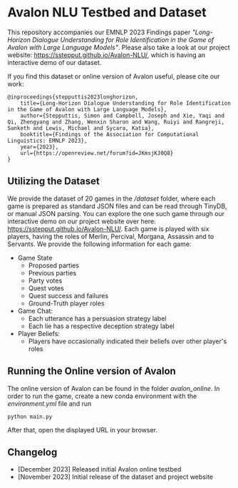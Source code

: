 # Avalon NLU Testbed and Dataset

This repository accompanies our EMNLP 2023 Findings paper _"Long-Horizon Dialogue Understanding for Role Identification in the Game of Avalon with Large Language Models"_. Please also take a look at our project website: https://sstepput.github.io/Avalon-NLU/, which is having an interactive demo of our dataset. 

If you find this dataset or online version of Avalon useful, please cite our work:

```
@inproceedings{stepputtis2023longhorizon,
    title={Long-Horizon Dialogue Understanding for Role Identification in the Game of Avalon with Large Language Models},
    author={Stepputtis, Simon and Campbell, Joseph and Xie, Yaqi and Qi, Zhengyang and Zhang, Wenxin Sharon and Wang, Ruiyi and Rangreji, Sanketh and Lewis, Michael and Sycara, Katia},
    booktitle={Findings of the Association for Computational Linguistics: EMNLP 2023},
    year={2023},
    url={https://openreview.net/forum?id=JKmsjKJ0Q8}
}
```

## Utilizing the Dataset
We provide the dataset of 20 games in the _/dataset_ folder, where each game is prepared as standard JSON files and can be read through TinyDB, or manual JSON parsing. You can explore the one such game through our interactive demo on our project website over here: https://sstepput.github.io/Avalon-NLU/. Each game is played with six players, having the roles of Merlin, Percival, Morgana, Assassin and to Servants. We provide the following information for each game:
- Game State 
    - Proposed parties
    - Previous parties
    - Party votes
    - Quest votes
    - Quest success and failures
    - Ground-Truth player roles
- Game Chat:
    - Each utterance has a persuasion strategy label
    - Each lie has a respective deception strategy label
- Player Beliefs:
    - Players have occasionally indicated their beliefs over other player's roles

## Running the Online version of Avalon
The online version of Avalon can be found in the folder _avalon_online_. In order to run the game, create a new conda environment with the _environment.yml_ file and run 
```
python main.py
```
After that, open the displayed URL in your browser. 

## Changelog
- [December 2023] Released initial Avalon online testbed
- [November 2023] Initial release of the dataset and project website